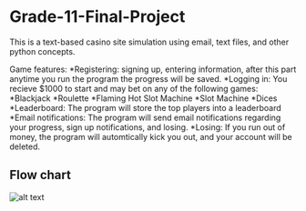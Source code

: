 # Grade-11-Final-Project
This is a text-based casino site simulation using email, text files, and other python concepts. 

Game features:
*Registering: signing up, entering information, after this part anytime you run the program the progress will be saved.
*Logging in: You recieve $1000 to start and may bet on any of the following games:
  *Blackjack
  *Roulette
  *Flaming Hot Slot Machine
  *Slot Machine
  *Dices
*Leaderboard: The program will store the top players into a leaderboard
*Email notifications: The program will send email notifications regarding your progress, sign up notifications, and losing.
*Losing: If you run out of money, the program will automtically kick you out, and your account will be deleted.

## Flow chart
![alt text](https://lh5.googleusercontent.com/SfaLrqYubdq4HtAIy9FrVpCRWJsOyt3W8PhP820gsH2heCxiDSQVy_sDvvqJdK8IPE2FDpUoY8p33otbALRJ5orMlENEf6l5KWk-l8IGwe1eV08woiWCjZUyvKvn9E7mej6QFEbd "Logo Title Text 1")
